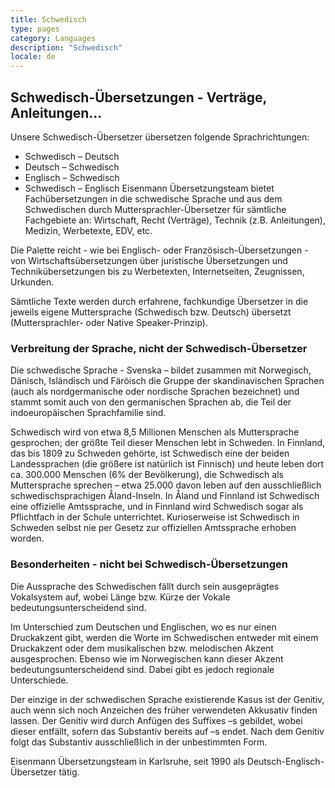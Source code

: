```yaml
---
title: Schwedisch
type: pages
category: Languages
description: "Schwedisch"
locale: de
---
```


## Schwedisch-Übersetzungen - Verträge, Anleitungen...
Unsere Schwedisch-Übersetzer übersetzen folgende Sprachrichtungen:
- Schwedisch – Deutsch
- Deutsch – Schwedisch
- Englisch – Schwedisch
- Schwedisch – Englisch
Eisenmann Übersetzungsteam bietet Fachübersetzungen in die schwedische Sprache und aus dem Schwedischen durch Muttersprachler-Übersetzer für sämtliche Fachgebiete an: Wirtschaft, Recht (Verträge), Technik (z.B. Anleitungen), Medizin, Werbetexte, EDV, etc.

Die Palette reicht - wie bei Englisch- oder Französisch-Übersetzungen - von Wirtschaftsübersetzungen über juristische Übersetzungen und Technikübersetzungen bis zu Werbetexten, Internetseiten, Zeugnissen, Urkunden.

Sämtliche Texte werden durch erfahrene, fachkundige Übersetzer in die jeweils eigene Muttersprache (Schwedisch bzw. Deutsch) übersetzt (Muttersprachler- oder Native Speaker-Prinzip).

### Verbreitung der Sprache, nicht der Schwedisch-Übersetzer 
Die schwedische Sprache - Svenska – bildet zusammen mit Norwegisch, Dänisch, Isländisch und Färöisch die Gruppe der skandinavischen Sprachen (auch als nordgermanische oder nordische Sprachen bezeichnet) und stammt somit auch von den germanischen Sprachen ab, die Teil der indoeuropäischen Sprachfamilie sind.

Schwedisch wird von etwa 8,5 Millionen Menschen als Muttersprache gesprochen; der größte Teil dieser Menschen lebt in Schweden. In Finnland, das bis 1809 zu Schweden gehörte, ist Schwedisch eine der beiden Landessprachen (die größere ist natürlich ist Finnisch) und heute leben dort ca. 300.000 Menschen (6% der Bevölkerung), die Schwedisch als Muttersprache sprechen – etwa 25.000 davon leben auf den ausschließlich schwedischsprachigen Åland-Inseln. In Åland und Finnland ist Schwedisch eine offizielle Amtssprache, und in Finnland wird Schwedisch sogar als Pflichtfach in der Schule unterrichtet. Kurioserweise ist Schwedisch in Schweden selbst nie per Gesetz zur offiziellen Amtssprache erhoben worden.

### Besonderheiten - nicht bei Schwedisch-Übersetzungen
Die Aussprache des Schwedischen fällt durch sein ausgeprägtes Vokalsystem auf, wobei Länge bzw. Kürze der Vokale bedeutungsunterscheidend sind.

Im Unterschied zum Deutschen und Englischen, wo es nur einen Druckakzent gibt, werden die Worte im Schwedischen entweder mit einem Druckakzent oder dem musikalischen bzw. melodischen Akzent ausgesprochen. Ebenso wie im Norwegischen kann dieser Akzent bedeutungsunterscheidend sind. Dabei gibt es jedoch regionale Unterschiede.

Der einzige in der schwedischen Sprache existierende Kasus ist der Genitiv, auch wenn sich noch Anzeichen des früher verwendeten Akkusativ finden lassen. Der Genitiv wird durch Anfügen des Suffixes –s gebildet, wobei dieser entfällt, sofern das Substantiv bereits auf –s endet. Nach dem Genitiv folgt das Substantiv ausschließlich in der unbestimmten Form.

 

Eisenmann Übersetzungsteam in Karlsruhe, seit 1990 als Deutsch-Englisch-Übersetzer tätig.